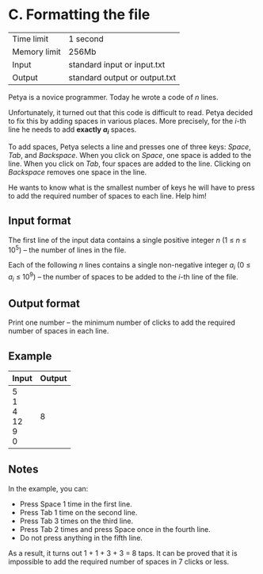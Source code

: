 # C. Formatting the file
<table>
  <tr>
      <td>Time limit</td>
      <td>1 second</td>
  </tr>
  <tr>
      <td>Memory limit</td>
      <td>256Mb</td>
  </tr>
  <tr>
      <td>Input</td>
      <td>standard input or input.txt</td>
  </tr>
  <tr>
      <td>Output</td>
      <td>standard output or output.txt</td>
  </tr>
</table>

Petya is a novice programmer. Today he wrote a code of <i>n</i> lines.  

Unfortunately, it turned out that this code is difficult to read. Petya decided to fix this by adding spaces in various places. More precisely, for the <i>i</i>-th line he needs to add <b>exactly <i>a<sub>i</sub></i></b> spaces.  

To add spaces, Petya selects a line and presses one of three keys: <i>Space</i>, <i>Tab</i>, and <i>Backspace</i>. 
When you click on <i>Space</i>, one space is added to the line. When you click on <i>Tab</i>, four spaces are added to the line. 
Clicking on <i>Backspace</i> removes one space in the line.  

He wants to know what is the smallest number of keys he will have to press to add the required number of spaces to each
line. Help him!

## Input format
The first line of the input data contains a single positive integer <i>n</i> (1 ≤ <i>n</i> ≤ 10<sup>5</sup>) – the number
of lines in the file.  

Each of the following <i>n</i> lines contains a single non-negative integer <i>a<sub>i</sub></i> (0 ≤ <i>a<sub>i</sub></i> ≤ 10<sup>9</sup>) –
the number of spaces to be added to the <i>i</i>-th line of the file.

## Output format
Print one number – the minimum number of clicks to add the required number of spaces in each line.

## Example
| Input                            | Output |
|:---------------------------------|:-------|
| 5</br>1</br>4</br>12</br>9</br>0 | 8      |

## Notes
In the example, you can:
- Press Space 1 time in the first line.  
- Press Tab 1 time on the second line.  
- Press Tab 3 times on the third line.  
- Press Tab 2 times and press Space once in the fourth line.  
- Do not press anything in the fifth line.  

As a result, it turns out 1 + 1 + 3 + 3 = 8 taps. It can be proved that it is impossible to add the required number of spaces in 7 
clicks or less.
